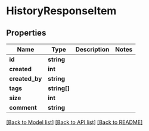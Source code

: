 # HistoryResponseItem

## Properties
Name | Type | Description | Notes
------------ | ------------- | ------------- | -------------
**id** | **string** |  | 
**created** | **int** |  | 
**created_by** | **string** |  | 
**tags** | **string[]** |  | 
**size** | **int** |  | 
**comment** | **string** |  | 

[[Back to Model list]](../../README.md#documentation-for-models) [[Back to API list]](../../README.md#documentation-for-api-endpoints) [[Back to README]](../../README.md)

